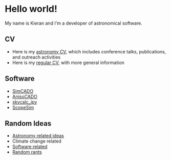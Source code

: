 # Hello world!

My name is Kieran and I'm a developer of astronomical software.  

## CV
* Here is my [astronomy CV](cv/astro_cv.md), which includes conference talks, publications, and outreach activities
* Here is my [regular CV](cv/CV_July_2019.md), with more general information

## Software
* [SimCADO](https://simcado.readthedocs.io/en/latest/)
* [AnisoCADO](https://anisocado.readthedocs.io/en/latest/)
* [skycalc_ipy](https://skycalc-ipy.readthedocs.io/en/latest/)
* [ScopeSim](https://github.com/astronomyk/ScopeSim)

## Random Ideas

* [Astronomy related ideas](random_ideas/astronomy_ideas/astronomy_ideas.md)
* Climate change related
* [Software related](random_ideas/software_posts/software_index.md)
* [Random rants](random_ideas/random_rants/rants_index.md)
 



